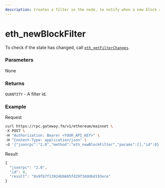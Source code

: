 ```yaml
---
description: Creates a filter in the node, to notify when a new block arrives.
---
```


# eth_newBlockFilter

To check if the state has changed, call [`eth_getFilterChanges`](./#eth_getfilterchanges).

### **Parameters**

None

### **Returns**

`QUANTITY` - A filter id.

### **Example**
Request

```bash
curl https://rpc.gateway.fm/v1/ethereum/mainnet \
-X POST \
-H "Authorization: Bearer <YOUR_API_KEY>" \
-H "Content-Type: application/json" \
-d '{"jsonrpc":"2.0","method":"eth_newBlockFilter","params":[],"id":0}'
```

Result

```javascript
{
  "jsonrpc": "2.0",
  "id": 0,
  "result": "0x9fb7f13924bb605fd29f3ddd6d193ece"
}
```
